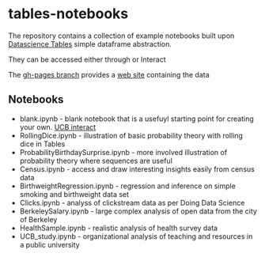 # tables-notebooks

The repository contains a collection of example notebooks built upon
[Datascience Tables](http://github.com/data-8/datascience) simple dataframe abstraction.

They can be accessed either through <TBD> or Interact

The [gh-pages branch](https://github.com/data-8/tables-notebooks/tree/gh-pages) provides a [web site](http://data8.org/tables-notebooks/) containing the data

## Notebooks

* blank.ipynb - blank notebook that is a usefuyl starting point for creating your own. [UCB interact](http://datahub.berkeley.edu/user/culler/interact?repo=tables-notebooks&path=blank.html)
* RollingDice.ipynb - illustration of basic probability theory with rolling dice in Tables     
* ProbabilityBirthdaySurprise.ipynb - more involved illustration of probability theory where sequences are useful
* Census.ipynb - access and draw interesting insights easily from census data
* BirthweightRegression.ipynb - regression and inference on simple smoking and birthweight data set
* Clicks.ipynb - analyss of clickstream data as per Doing Data Science
* BerkeleySalary.ipynb - large complex analysis of open data from the city of Berkeley           
* HealthSample.ipynb - realistic analysis of health survey data              
* UCB_study.ipynb - organizational analysis of teaching and resources in a public university

